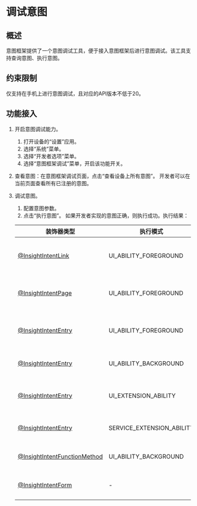 # 调试意图
## 概述
意图框架提供了一个意图调试工具，便于接入意图框架后进行意图调试。该工具支持查询意图、执行意图。

## 约束限制
仅支持在手机上进行意图调试，且对应的API版本不低于20。

## 功能接入

1. 开启意图调试能力。
     1. 打开设备的“设置”应用。
     2. 选择“系统”菜单。
     3. 选择“开发者选项”菜单。
     4. 选择“意图框架调试”菜单，开启该功能开关。
2. 查看意图：在意图框架调试页面，点击“查看设备上所有意图”。
   开发者可以在当前页面查看所有已注册的意图。
3. 调试意图。
     1. 配置意图参数。
     2. 点击“执行意图”。
        如果开发者实现的意图正确，则执行成功。执行结果：

      | 装饰器类型 | 执行模式 | 意图调用结果 |
      | --------- | --------- | -------- |
      | [@InsightIntentLink](../../application-dev/reference/apis-ability-kit/js-apis-app-ability-InsightIntentDecorator.md#insightintentlink) | UI_ABILITY_FOREGROUND | 页面跳转，下方出现半模态窗口展示意图调用返回结果。 |
      | [@InsightIntentPage](../../application-dev/reference/apis-ability-kit/js-apis-app-ability-InsightIntentDecorator.md#insightintentpage) | UI_ABILITY_FOREGROUND | 页面跳转，下方出现半模态窗口展示意图调用返回结果。 |
      | [@InsightIntentEntry](../../application-dev/reference/apis-ability-kit/js-apis-app-ability-InsightIntentDecorator.md#insightintententry) | UI_ABILITY_FOREGROUND | 页面跳转，下方出现半模态窗口展示意图调用返回结果。 |
      | [@InsightIntentEntry](../../application-dev/reference/apis-ability-kit/js-apis-app-ability-InsightIntentDecorator.md#insightintententry) | UI_ABILITY_BACKGROUND | 下方出现半模态窗口展示意图调用返回结果。 |
      | [@InsightIntentEntry](../../application-dev/reference/apis-ability-kit/js-apis-app-ability-InsightIntentDecorator.md#insightintententry)| UI_EXTENSION_ABILITY | 下方出现半模态窗口展示内嵌[UIExtensionAbility](../../application-dev/reference/apis-ability-kit/js-apis-app-ability-uiExtensionAbility.md#uiextensionability)页面。 |
      | <!--DelRow--> [@InsightIntentEntry](../../application-dev/reference/apis-ability-kit/js-apis-app-ability-InsightIntentDecorator.md#insightintententry) | SERVICE_EXTENSION_ABILITY | 下方出现半模态窗口展示意图调用返回结果。 |
      | [@InsightIntentFunctionMethod](../../application-dev/reference/apis-ability-kit/js-apis-app-ability-InsightIntentDecorator.md#insightintentfunctionmethod) | UI_ABILITY_BACKGROUND | 下方出现半模态窗口展示意图调用返回结果。 |
      | [@InsightIntentForm](../../application-dev/reference/apis-ability-kit/js-apis-app-ability-InsightIntentDecorator.md#insightintentform) | - | 内嵌卡片页面，点击卡片可跳转至应用 |
